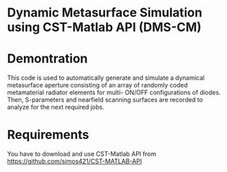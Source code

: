 # Dynamic Metasurface Simulation using CST-Matlab API (DMS-CM)
# Demontration
This code is used to automatically generate and simulate a dynamical metasurface aperture consisting of an array of randomly coded metamaterial radiator elements for multi- ON/OFF configurations of diodes. Then, S-parameters and nearfield scanning surfaces are recorded to analyze for the next required jobs.
# Requirements
You have to download and use CST-Matlab API from https://github.com/simos421/CST-MATLAB-API
